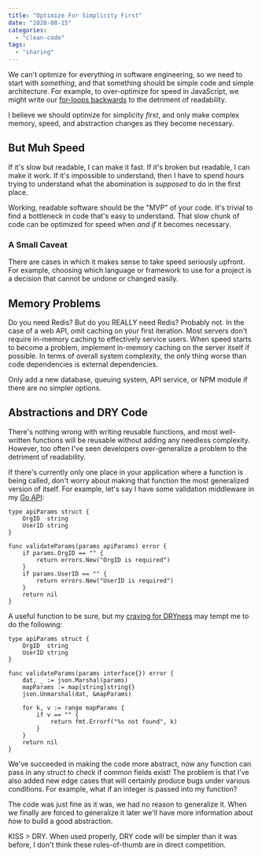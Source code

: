 ```yaml
---
title: "Optimize For Simplicity First"
date: "2020-08-15"
categories: 
  - "clean-code"
tags: 
  - "sharing"
---
```


We can't optimize for everything in software engineering, so we need to start with _something_, and that something should be simple code and simple architecture. For example, to over-optimize for speed in JavaScript, we might write our [for-loops backwards](https://qvault.io/2019/11/08/benchmarking-array-traversal-in-javascript-going-backwards-is-fastest/) to the detriment of readability.

I believe we should optimize for simplicity _first_, and only make complex memory, speed, and abstraction changes as they become necessary.

## But Muh Speed

If it's slow but readable, I can make it fast. If it's broken but readable, I can make it work. If it's impossible to understand, then I have to spend hours trying to understand what the abomination is _supposed_ to do in the first place.

Working, readable software should be the "MVP" of your code. It's trivial to find a bottleneck in code that's easy to understand. That slow chunk of code can be optimized for speed when _and if_ it becomes necessary.

### A Small Caveat

There are cases in which it makes sense to take speed seriously upfront. For example, choosing which language or framework to use for a project is a decision that cannot be undone or changed easily.

## Memory Problems

Do you need Redis? But do you REALLY need Redis? Probably not. In the case of a web API, omit caching on your first iteration. Most servers don't require in-memory caching to effectively service users. When speed starts to become a problem, implement in-memory caching on the server itself if possible. In terms of overall system complexity, the only thing worse than code dependencies is external dependencies.

Only add a new database, queuing system, API service, or NPM module if there are no simpler options.

## Abstractions and DRY Code

There's nothing wrong with writing reusable functions, and most well-written functions will be reusable without adding any needless complexity. However, too often I've seen developers over-generalize a problem to the detriment of readability.

If there's currently only one place in your application where a function is being called, don't worry about making that function the most generalized version of itself. For example, let's say I have some validation middleware in my [Go API](https://qvault.io/golang/boilerplating-a-new-go-program-microservice/):

```
type apiParams struct {
	OrgID  string
	UserID string
}

func validateParams(params apiParams) error {
	if params.OrgID == "" {
		return errors.New("OrgID is required")
	}
	if params.UserID == "" {
		return errors.New("UserID is required")
	}
	return nil
}
```

A useful function to be sure, but my [craving for DRYness](https://qvault.io/clean-code/dry-code/) may tempt me to do the following:

```
type apiParams struct {
	OrgID  string
	UserID string
}

func validateParams(params interface{}) error {
	dat, _ := json.Marshal(params)
	mapParams := map[string]string{}
	json.Unmarshal(dat, &mapParams)

	for k, v := range mapParams {
		if v == "" {
			return fmt.Errorf("%s not found", k)
		}
	}
	return nil
}
```

We've succeeded in making the code more abstract, now any function can pass in any struct to check if common fields exist! The problem is that I've also added new edge cases that will certainly produce bugs under various conditions. For example, what if an integer is passed into my function?

The code was just fine as it was, we had no reason to generalize it. When we finally are forced to generalize it later we'll have more information about _how_ to build a good abstraction.

KISS > DRY. When used properly, DRY code will be simpler than it was before, I don't think these rules-of-thumb are in direct competition.
